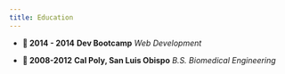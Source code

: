 ```yaml
---
title: Education
---
```


- **🚌 2014 - 2014**
  **Dev Bootcamp** _Web Development_

- **🚌 2008-2012**
  **Cal Poly, San Luis Obispo** _B.S. Biomedical Engineering_
